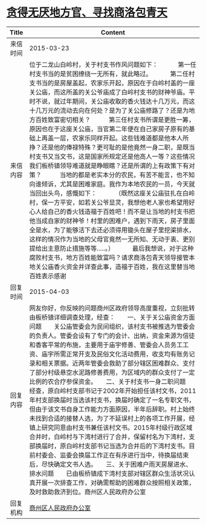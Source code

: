 # <a href="http://www.shangluo.gov.cn/zmhd/ldxxxx.jsp?urltype=leadermail.LeaderMailContentUrl&wbtreeid=1112&leadermailid=3027">贪得无厌地方官、寻找商洛包青天</a>
| Title |                                                                                                                                                                                                                                                                                                                                                 Content                                                                                                                                                                                                                                                                                                                                                 |
|:-----:|---------------------------------------------------------------------------------------------------------------------------------------------------------------------------------------------------------------------------------------------------------------------------------------------------------------------------------------------------------------------------------------------------------------------------------------------------------------------------------------------------------------------------------------------------------------------------------------------------------------------------------------------------------------------------------------------------------|
| 来信时间  | 2015-03-23                                                                                                                                                                                                                                                                                                                                                                                                                                                                                                                                                                                                                                                                                              |
| 来信内容  | 位于二龙山白岭村，关于村支书作风问题如下：            第一任村支书当的是贫困缭绕一无所有，就此略过。           第二任村支书当的是房屋盖起，农家乐开起，原因在于白岭村盖的一座关公庙，而这所盖的关公爷庙成了白岭村支书的财神爷庙。平时不说，就过年期间，关公庙收取的香火钱达十几万元，而这十几万元的流动去向在何处？是为了关公庙修路了？还是为地方百姓致富密切相关？           第三任村支书所谓是更胜一筹，原因也在于这座关公庙，当官第二年便在自己家房子原有的基础上再盖一层，农家乐同样开起。这些钱难道都是他本人所挣？还是他的俸禄特殊？更可耻的是他竟然一身二职，是既当村支书又当文书，这是国家所规定还是他高人一等？这些情况我们板桥镇领导难道就是睁眼瞎？还是所谓的上有政策下有对策？           当地的都是老实本分的农民，有苦不能言，也不知向谁倾诉，尤其是困难家庭。我作为本地农民的一员，今天就当回出头鸟，感慨如下：           （既然这座关公庙驻扎在白岭村，保一方平安，如若关公爷显灵，我想他老人家也希望用好心人给自己的香火钱造福于百姓吧！而不是让当地的村支书把他当成自家的财神爷！村里的困难户，遇到下雨天，房子里面全是水，为了能够活下去还必须得用锄头在屋子里挖渠排水，这样的情况作为当地的父母官竟然一无所知、无动于衷、更别提给出主意防止措施等等.....。）           最后我想说，对于这种腐败村支书，地方百姓能致富吗？请求商洛包青天领导接管本地关公庙香火资金并详查此事，造福于百姓，我在这里替当地百姓表示感谢 |
| 回复时间  | 2015-04-03                                                                                                                                                                                                                                                                                                                                                                                                                                                                                                                                                                                                                                                                                              |
| 回复内容  | 网友你好，你反映的问题商州区政府领导高度重视，立刻批转由板桥镇详细调查处理，经查：　　一、关于关公庙资金方面问题　　关公庙管委会为民间组织，该村支书被推选为管委会的负责人。管委会设有了专门的会计、出纳，资金来源为信徒和香客平常的布施，主要用于庙宇修善、管委会人员务工工资、庙宇所需正常开支及民俗文化活动费用，收支均有账务记录和相关票据。近两年管委会救助了部分辖区困难群众、支付了部分村级悬空水泥路修善费用，为区域内的群众支付了一定比例的农合疗参保资金。　　二、关于村支书一身二职问题　　经查，原白岭村支部书记于2002年开始担任该村文书，2011年村支部换届时当选该村支书，换届时确定了一名专职文书，但由于该文书自身工作能力方面原因，半年后辞职。村上始终未找到合适的接替人选，为了不延误村上的各项工作开展，经镇上研究同意由村支书兼任该村文书。2015年村级行政区域合并时，白岭村与下湾村进行了合并，保留村名为下湾村，支部换届时，原白岭村支部书记当选为合并后的下湾村支书。目前村委会、监委会换届工作正在有序进行当中，待换届结束后，尽快确定文书人选。　　三、关于困难户雨天房屋进水、排水问题　　已由板桥镇成下湾村支部对辖区群众生活状况认真开展一次排查工作，对确需帮助的困难群众按照相关政策，及时救助救济到位。商州区人民政府办公室                                                                                                                      |
| 回复机构  | <a href="../../categories/agencies/商州区人民政府办公室.md">商州区人民政府办公室</a>                                                                                                                                                                                                                                                                                                                                                                                                                                                                                                                                                                                                                                        |